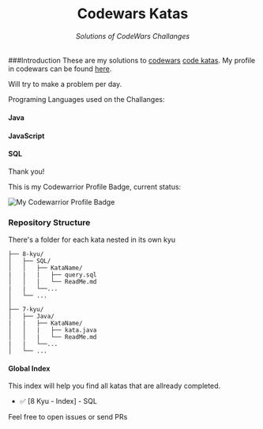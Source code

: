 <h1 align="center">Codewars Katas</h1>
<h6 align="center">
  Solutions of CodeWars Challanges
</h6>

###Introduction
These are my solutions to [codewars](http://codewars.com) [code katas](https://en.wikipedia.org/wiki/Kata_(programming)). My profile in codewars can be found [here](https://www.codewars.com/users/andrefonsecacc). 

Will try to make a problem per day.  

Programing Languages used on the Challanges:

#### Java
#### JavaScript
#### SQL

Thank you!

This is my Codewarrior Profile Badge, current status: 

![My Codewarrior Profile Badge](https://www.codewars.com/users/andrefonsecacc/badges/large)

### Repository Structure

There's a folder for each kata nested in its own kyu

```ascii
├── 8-kyu/
│   ├── SQL/
│   │   ├── KataName/
|   |   |   ├── query.sql
│   │   |   └── ReadMe.md
|   |   └──...
│   └── ...
│
├── 7-kyu/
│   ├── Java/
|   |   ├── KataName/
│   │   |   ├── kata.java
│   │   |   └── ReadMe.md
|   |   └──...
│   └── ...
```



#### Global Index
This index will help you find all katas that are allready completed.
- ✅ [8 Kyu - Index] - SQL 


Feel free to open issues or send PRs
